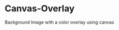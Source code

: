 # Canvas-Overlay
Background Image with a color overlay using canvas

<!DOCTYPE html>
<html lang="en">
<head>
	<meta charset="UTF-8">
	<title>Background Image</title>
	<style>
		
		body,html{
			padding: 0;
			margin: 0;
			font-family: monospace;
			font-size: 120%;
			letter-spacing: 1.5px;
			background-color: #262626;
			
		}
		
		header{
			text-align: center;
			text-decoration: underline;
			padding: 20px;
			
		}
		
		
		article{
			height: 490px;
			background: url("https://upload.wikimedia.org/wikipedia/commons/e/e2/OrteliusWorldMap1570.jpg");
			background-repeat: no-repeat;
			background-position: center;
		    background-size: cover;
			opacity: 1;
			
			
		}
	
		canvas{
			width: 100%;
			height: 490px;
			opacity: 0.9;
		}
	</style>
</head>
<body>

<header>
	<h1>Background Image with overlay color using Canvas</h1>
</header>

<hr>

<article>
	<canvas id="color"></canvas>
		
</article>
	
	<script>
	window.onload = init();	
		
	var canvas, ctx;
		function init(){
			canvas = document.getElementById('color');
			ctx = canvas.getContext('2d');
			
			ctx.save();
			ctx.fillStyle='#00833D';     //  #00843D   // 118846
			ctx.fillRect(0,0,490,490);
			ctx.restore();		
		}		
	</script>
	<hr>
</body>
</html>
